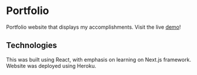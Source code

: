 # Portfolio
Portfolio website that displays my accomplishments. Visit the live [demo](https://hugomeza.herokuapp.com/)!

## Technologies
This was built using React, with emphasis on learning on Next.js framework. Website was deployed
using Heroku.
